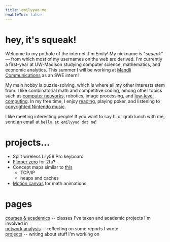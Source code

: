 ```yaml
---
title: emilyyao.me
enableToc: false
---
```


# hey, it's squeak!
Welcome to my pothole of the internet. I'm Emily! My nickname is "*squeak*" — from which most of my usernames on the web are derived. I'm currently a first-year at UW-Madison studying computer science, mathematics, and economic analytics. This summer I will be working at [Mandli Communications](https://www.mandli.com/) as an SWE intern!

My main hobby is puzzle-solving, which is where all my other interests stem from. I like combinatorial math and competitive coding, among other topics such as [computer networks](/ece537), robotics, image processing, and [low-level computing](https://store.steampowered.com/app/370360/TIS100/). In my free time, I enjoy [reading](https://thebookerprizes.com/the-booker-library/books), playing poker, and listening to [copyrighted Nintendo music](https://youtu.be/HL9_xm5HwrE).

I like meeting interesting people! If you want to say hi or grab lunch with me, send an email at `hello at emilyyao dot me`!

# projects...
- Split wireless Lily58 Pro keyboard
- [Flipper zero](https://flipperzero.one/) for 2fa?
- Concept maps similar to [this](https://live.staticflickr.com/272/32264483720_c51bdde679_b.jpg)
    - TCP/IP
    - heaps and caches
- [Motion canvas](https://motioncanvas.io/) for math animations

# pages
[courses & academics](/academics) -- classes I've taken and academic projects I'm involved in  
[network analysis](/ece537) -- reflecting on some reports I wrote  
[projects](/projects) -- writing about stuff I'm working on
<!-- [coding shortcuts](/coding-shortcuts) -- basic stuff I keep looking up -->

<!-- # writing
[a tribute to  "*squeak*"]() -->